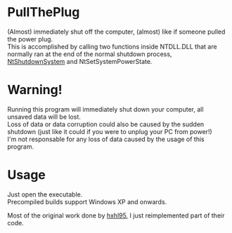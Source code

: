 # PullThePlug
(Almost) immediately shut off the computer, (almost) like if someone pulled the power plug.  
This is accomplished by calling two functions inside NTDLL.DLL that are normally ran at the end of the normal shutdown process, [NtShutdownSystem](http://undocumented.ntinternals.net/index.html?page=UserMode%2FUndocumented%20Functions%2FHardware%2FNtShutdownSystem.html) and NtSetSystemPowerState.  

# Warning!  
Running this program will immediately shut down your computer, all unsaved data will be lost.  
Loss of data or data corruption could also be caused by the sudden shutdown (just like it could if you were to unplug your PC from power!)  
I'm not responsable for any loss of data caused by the usage of this program.  

# Usage  
Just open the executable.  
Precompiled builds support Windows XP and onwards.  

Most of the original work done by [hxhl95](https://www.codeproject.com/Articles/34194/Performing-emergency-shutdowns), I just reimplemented part of their code.

